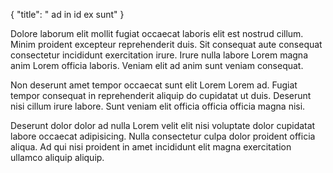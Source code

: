 {
"title": " ad in id ex sunt"
}

Dolore laborum elit mollit fugiat occaecat laboris elit est nostrud cillum. Minim proident excepteur reprehenderit duis. Sit consequat aute consequat consectetur incididunt exercitation irure. Irure nulla labore Lorem magna anim Lorem officia laboris. Veniam elit ad anim sunt veniam consequat.

Non deserunt amet tempor occaecat sunt elit Lorem Lorem ad. Fugiat tempor consequat in reprehenderit aliquip do cupidatat ut duis. Deserunt nisi cillum irure labore. Sunt veniam elit officia officia officia magna nisi.

Deserunt dolor dolor ad nulla Lorem velit elit nisi voluptate dolor cupidatat labore occaecat adipisicing. Nulla consectetur culpa dolor proident officia aliqua. Ad qui nisi proident in amet incididunt elit magna exercitation ullamco aliquip aliquip.